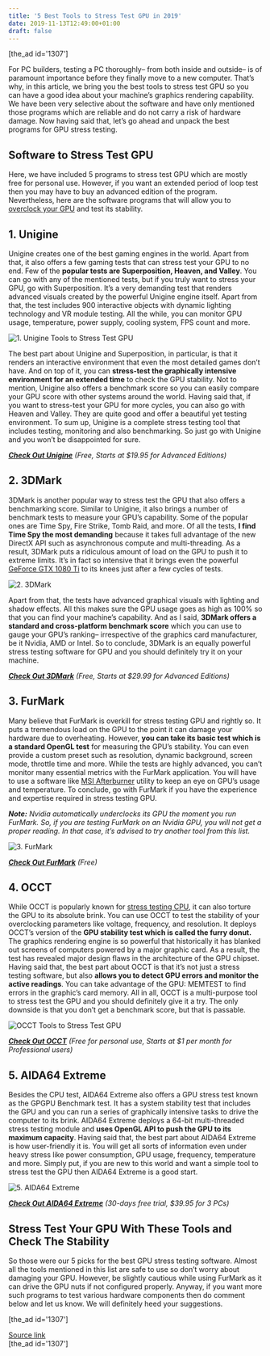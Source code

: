 ```yaml
---
title: '5 Best Tools to Stress Test GPU in 2019'
date: 2019-11-13T12:49:00+01:00
draft: false
---
```


\[the\_ad id='1307'\]  
  

  

For PC builders, testing a PC thoroughly– from both inside and outside– is of paramount importance before they finally move to a new computer. That’s why, in this article, we bring you the best tools to stress test GPU so you can have a good idea about your machine’s graphics rendering capability. We have been very selective about the software and have only mentioned those programs which are reliable and do not carry a risk of hardware damage. Now having said that, let’s go ahead and unpack the best programs for GPU stress testing.  

Software to Stress Test GPU
---------------------------

  

Here, we have included 5 programs to stress test GPU which are mostly free for personal use. However, if you want an extended period of loop test then you may have to buy an advanced edition of the program. Nevertheless, here are the software programs that will allow you to [overclock your GPU](https://beebom.com/how-overclock-gpu/) and test its stability.  

1\. Unigine
-----------

  

Unigine creates one of the best gaming engines in the world. Apart from that, it also offers a few gaming tests that can stress test your GPU to no end. Few of the **popular tests are** **Superposition, Heaven, and Valley**. You can go with any of the mentioned tests, but if you truly want to stress your GPU, go with Superposition. It’s a very demanding test that renders advanced visuals created by the powerful Unigine engine itself. Apart from that, the test includes 900 interactive objects with dynamic lighting technology and VR module testing. All the while, you can monitor GPU usage, temperature, power supply, cooling system, FPS count and more.  

![1. Unigine Tools to Stress Test GPU](https://beebom.com/wp-content/uploads/2019/11/1.-Unigine.jpg)

The best part about Unigine and Superposition, in particular, is that it renders an interactive environment that even the most detailed games don’t have. And on top of it, you can **stress-test the graphically intensive environment for an extended time** to check the GPU stability. Not to mention, Unigine also offers a benchmark score so you can easily compare your GPU score with other systems around the world. Having said that, if you want to stress-test your GPU for more cycles, you can also go with Heaven and Valley. They are quite good and offer a beautiful yet testing environment. To sum up, Unigine is a complete stress testing tool that includes testing, monitoring and also benchmarking. So just go with Unigine and you won’t be disappointed for sure.  

_**[Check Out Unigine](https://benchmark.unigine.com/superposition?lang=en)** (Free, Starts at $19.95 for Advanced Editions)_  

2\. 3DMark
----------

  

3DMark is another popular way to stress test the GPU that also offers a benchmarking score. Similar to Unigine, it also brings a number of benchmark tests to measure your GPU’s capability. Some of the popular ones are Time Spy, Fire Strike, Tomb Raid, and more. Of all the tests, **I find Time Spy the most demanding** because it takes full advantage of the new DirectX API such as asynchronous compute and multi-threading. As a result, 3DMark puts a ridiculous amount of load on the GPU to push it to extreme limits. It’s in fact so intensive that it brings even the powerful [GeForce GTX 1080 Ti](https://beebom.com/nvidia-geforce-gtx-1080-ti-founders-edition-review/) to its knees just after a few cycles of tests.  

![2. 3DMark](https://beebom.com/wp-content/uploads/2019/11/2.-3DMark.jpg)

Apart from that, the tests have advanced graphical visuals with lighting and shadow effects. All this makes sure the GPU usage goes as high as 100% so that you can find your machine’s capability. And as I said, **3DMark offers a standard and cross-platform benchmark score** which you can use to gauge your GPU’s ranking– irrespective of the graphics card manufacturer, be it Nvidia, AMD or Intel. So to conclude, 3DMark is an equally powerful stress testing software for GPU and you should definitely try it on your machine.

  
  

  

_**[Check Out 3DMark](https://benchmarks.ul.com/3dmark)** (Free, Starts at $29.99 for Advanced Editions)_  

3\. FurMark
-----------

  

Many believe that FurMark is overkill for stress testing GPU and rightly so. It puts a tremendous load on the GPU to the point it can damage your hardware due to overheating. However, **you can take its basic test which is a standard OpenGL test** for measuring the GPU’s stability. You can even provide a custom preset such as resolution, dynamic background, screen mode, throttle time and more. While the tests are highly advanced, you can’t monitor many essential metrics with the FurMark application. You will have to use a software like [MSI Afterburner](https://www.msi.com/page/afterburner) utility to keep an eye on GPU’s usage and temperature. To conclude, go with FurMark if you have the experience and expertise required in stress testing GPU.  

_**Note:** Nvidia automatically underclocks its GPU the moment you run FurMark. So, if you are testing FurMark on an Nvidia GPU, you will not get a proper reading. In that case, it’s advised to try another tool from this list._  

![3. FurMark](https://beebom.com/wp-content/uploads/2019/11/3.-FurMark.jpg)

_**[Check Out FurMark](https://geeks3d.com/furmark/)** (Free)_  

4\. OCCT
--------

  

While OCCT is popularly known for [stress testing CPU](https://beebom.com/best-tools-stress-test-cpu/), it can also torture the GPU to its absolute brink. You can use OCCT to test the stability of your overclocking parameters like voltage, frequency, and resolution. It deploys OCCT’s version of the **GPU stability test which is called the furry donut.** The graphics rendering engine is so powerful that historically it has blanked out screens of computers powered by a major graphic card. As a result, the test has revealed major design flaws in the architecture of the GPU chipset. Having said that, the best part about OCCT is that it’s not just a stress testing software, but also **allows you to detect GPU errors and monitor the active readings**. You can take advantage of the GPU: MEMTEST to find errors in the graphic’s card memory. All in all, OCCT is a multi-purpose tool to stress test the GPU and you should definitely give it a try. The only downside is that you don’t get a benchmark score, but that is passable.  

![OCCT Tools to Stress Test GPU](https://beebom.com/wp-content/uploads/2019/11/OCCT-1.jpg)

_**[Check Out OCCT](https://www.ocbase.com/)** (Free for personal use, Starts at $1 per month for Professional users)_  

5\. AIDA64 Extreme
------------------

  

Besides the CPU test, AIDA64 Extreme also offers a GPU stress test known as the GPGPU Benchmark test. It has a system stability test that includes the GPU and you can run a series of graphically intensive tasks to drive the computer to its brink. AIDA64 Extreme deploys a 64-bit multi-threaded stress testing module and **uses OpenGL API to push the GPU to its maximum capacity**. Having said that, the best part about AIDA64 Extreme is how user-friendly it is. You will get all sorts of information even under heavy stress like power consumption, GPU usage, frequency, temperature and more. Simply put, if you are new to this world and want a simple tool to stress test the GPU then AIDA64 Extreme is a good start.

  
  

  

![5. AIDA64 Extreme](https://beebom.com/wp-content/uploads/2019/11/5.-AIDA64-Extreme.jpg)

_**[Check Out AIDA64 Extreme](https://www.aida64.com/products/aida64-extreme)** (30-days free trial, $39.95 for 3 PCs)_  

Stress Test Your GPU With These Tools and Check The Stability
-------------------------------------------------------------

  

So those were our 5 picks for the best GPU stress testing software. Almost all the tools mentioned in this list are safe to use so don’t worry about damaging your GPU. However, be slightly cautious while using FurMark as it can drive the GPU nuts if not configured properly. Anyway, if you want more such programs to test various hardware components then do comment below and let us know. We will definitely heed your suggestions.  

  
  
\[the\_ad id='1307'\]  
  
[Source link](https://beebom.com/best-tools-stress-test-gpu/)  
\[the\_ad id='1307'\]